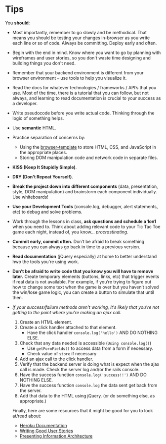 # Tips

You **should**:
-   Most importantly, remember to go slowly and be methodical. That means you should be testing your changes in-browser as you write each line or so of code. Always be committing. Deploy early and often.
-   Begin with the end in mind. Know where you want to go by planning with wireframes and user stories, so you don't waste time designing and building things you don't need.
-   Remember that your backend environment is different from your browser
    environment – use tools to help you visualize it.
-   Read the docs for whatever technologies / frameworks / API’s that you use.
    Most of the time, there is a tutorial that you can follow, but not always,
    and learning to read documentation is crucial to your success as a
    developer.
-  Write pseudocode before you write actual code. Thinking through the logic of
    something helps.
-   Use **semantic** HTML.
-   Practice separation of concerns by:
    -   Using the [browser-template](https://git.generalassemb.ly/ga-wdi-boston/browser-template) to
        store HTML, CSS, and JavaScript in the appropriate places.
    -   Storing DOM manipulation code and network code in separate files.
-   **KISS (Keep It Stupidly Simple)**.
-   **DRY (Don't Repeat Yourself)**.
-   **Break the project down into different components** (data, presentation,
    style, DOM manipulation) and brainstorm each component individually. Use
    whiteboards!
-   **Use your Development Tools** (console.log, debugger, alert statements,
    etc) to debug and solve problems.
-   Work through the lessons in class, **ask questions and schedule a 1on1**
    when you need to. Think about adding relevant code to your Tic Tac Toe game
    each night, instead of, you know... _procrastinating_.
-   **Commit early, commit often.** Don’t be afraid to break something because
    you can always go back in time to a previous version.
-   **Read documentation** (jQuery especially) at home to better understand hwo
    the tools you're using work.
-   **Don’t be afraid to write code that you know you will have to remove
    later.** Create temporary elements (buttons, links, etc) that trigger events
    if real data is not available. For example, if you’re trying to figure out
    how to change some text when the game is over but you haven’t solved the
    win/lose game logic, you can create a button to simulate that until then.

- _If your success/failure methods aren't working, it's likely that you're not getting to the point where you're making an ajax call._
  1. Create an HTML element.
  2. Create a click handler attached to that element.
      - Have the click handler `console.log('hello')` AND DO NOTHING ELSE.
  3. Check that any data needed is accessible (`Using console.log()`)
      - Use `getFormFields()` to access data from a form if necessary.
      - Check value of `store` if necessary
  4. Add an ajax call to the click handler.
  5. Verify that the backend server is doing what is expect when the ajax call is made. Check the server log and/or the rails console.
  6. Have the success function `console.log('success!!')` AND DO NOTHING ELSE.
  8. Have the success function `console.log` the data sent get back from the server.
  9. Add that data to the HTML using jQuery. (or do something else, as appropriate.)

  Finally, here are some resources that it might be good for you to look at/read
  about:

  -   [Heroku Documentation](https://devcenter.heroku.com/)
  -   [Writing Good User Stories](http://www.mariaemerson.com/user-stories/)
  -   [Presenting Information Architecture](http://webstyleguide.com/wsg3/3-information-architecture/4-presenting-information.html)
